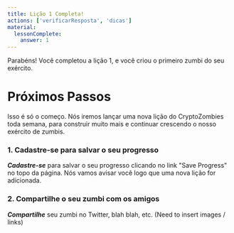 ```yaml
---
title: Lição 1 Completa!
actions: ['verificarResposta', 'dicas']
material:
  lessonComplete:
    answer: 1
---
```


Parabéns! Você completou a lição 1, e você criou o primeiro zumbi do seu exército.

# Próximos Passos

Isso é só o começo. Nós iremos lançar uma nova lição do CryptoZombies toda semana, para construir muito mais e continuar crescendo o nosso exército de zumbis.

### 1. Cadastre-se para salvar o seu progresso

**_Cadastre-se_** para salvar o seu progresso clicando no link "Save Progress" no topo da página. Nós vamos avisar você logo que uma nova lição for adicionada.

### 2. Compartilhe o seu zumbi com os amigos

**_Compartilhe_** seu zumbi no Twitter, blah blah, etc. (Need to insert images / links)

